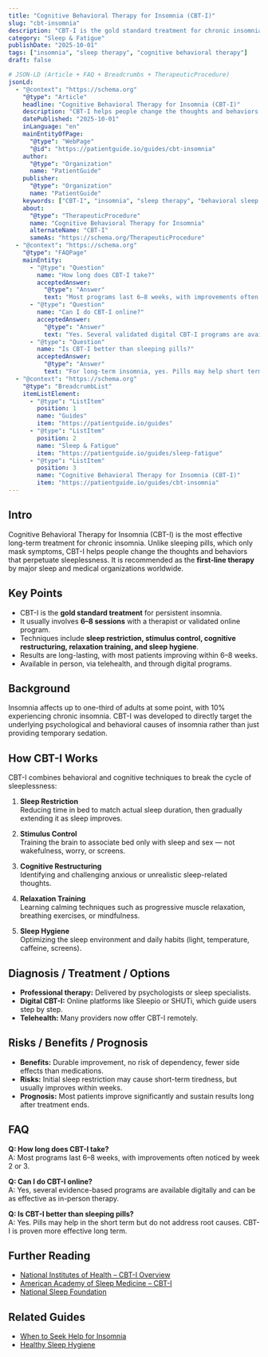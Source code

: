 ```yaml
---
title: "Cognitive Behavioral Therapy for Insomnia (CBT-I)"
slug: "cbt-insomnia"
description: "CBT-I is the gold standard treatment for chronic insomnia, helping people retrain their sleep without long-term reliance on medication."
category: "Sleep & Fatigue"
publishDate: "2025-10-01"
tags: ["insomnia", "sleep therapy", "cognitive behavioral therapy"]
draft: false

# JSON-LD (Article + FAQ + Breadcrumbs + TherapeuticProcedure)
jsonLd:
  - "@context": "https://schema.org"
    "@type": "Article"
    headline: "Cognitive Behavioral Therapy for Insomnia (CBT-I)"
    description: "CBT-I helps people change the thoughts and behaviors that perpetuate sleeplessness and is recommended as first-line therapy."
    datePublished: "2025-10-01"
    inLanguage: "en"
    mainEntityOfPage:
      "@type": "WebPage"
      "@id": "https://patientguide.io/guides/cbt-insomnia"
    author:
      "@type": "Organization"
      name: "PatientGuide"
    publisher:
      "@type": "Organization"
      name: "PatientGuide"
    keywords: ["CBT-I", "insomnia", "sleep therapy", "behavioral sleep medicine"]
    about:
      "@type": "TherapeuticProcedure"
      name: "Cognitive Behavioral Therapy for Insomnia"
      alternateName: "CBT-I"
      sameAs: "https://schema.org/TherapeuticProcedure"
  - "@context": "https://schema.org"
    "@type": "FAQPage"
    mainEntity:
      - "@type": "Question"
        name: "How long does CBT-I take?"
        acceptedAnswer:
          "@type": "Answer"
          text: "Most programs last 6–8 weeks, with improvements often noticed by week 2 or 3."
      - "@type": "Question"
        name: "Can I do CBT-I online?"
        acceptedAnswer:
          "@type": "Answer"
          text: "Yes. Several validated digital CBT-I programs are available and can be as effective as in-person therapy."
      - "@type": "Question"
        name: "Is CBT-I better than sleeping pills?"
        acceptedAnswer:
          "@type": "Answer"
          text: "For long-term insomnia, yes. Pills may help short term, but CBT-I has more durable results and fewer risks."
  - "@context": "https://schema.org"
    "@type": "BreadcrumbList"
    itemListElement:
      - "@type": "ListItem"
        position: 1
        name: "Guides"
        item: "https://patientguide.io/guides"
      - "@type": "ListItem"
        position: 2
        name: "Sleep & Fatigue"
        item: "https://patientguide.io/guides/sleep-fatigue"
      - "@type": "ListItem"
        position: 3
        name: "Cognitive Behavioral Therapy for Insomnia (CBT-I)"
        item: "https://patientguide.io/guides/cbt-insomnia"
---
```



## Intro
Cognitive Behavioral Therapy for Insomnia (CBT-I) is the most effective long-term treatment for chronic insomnia. Unlike sleeping pills, which only mask symptoms, CBT-I helps people change the thoughts and behaviors that perpetuate sleeplessness. It is recommended as the **first-line therapy** by major sleep and medical organizations worldwide.

## Key Points
- CBT-I is the **gold standard treatment** for persistent insomnia.  
- It usually involves **6–8 sessions** with a therapist or validated online program.  
- Techniques include **sleep restriction, stimulus control, cognitive restructuring, relaxation training, and sleep hygiene**.  
- Results are long-lasting, with most patients improving within 6–8 weeks.  
- Available in person, via telehealth, and through digital programs.  

## Background
Insomnia affects up to one-third of adults at some point, with 10% experiencing chronic insomnia. CBT-I was developed to directly target the underlying psychological and behavioral causes of insomnia rather than just providing temporary sedation.

## How CBT-I Works
CBT-I combines behavioral and cognitive techniques to break the cycle of sleeplessness:

1. **Sleep Restriction**  
   Reducing time in bed to match actual sleep duration, then gradually extending it as sleep improves.  

2. **Stimulus Control**  
   Training the brain to associate bed only with sleep and sex — not wakefulness, worry, or screens.  

3. **Cognitive Restructuring**  
   Identifying and challenging anxious or unrealistic sleep-related thoughts.  

4. **Relaxation Training**  
   Learning calming techniques such as progressive muscle relaxation, breathing exercises, or mindfulness.  

5. **Sleep Hygiene**  
   Optimizing the sleep environment and daily habits (light, temperature, caffeine, screens).  

## Diagnosis / Treatment / Options
- **Professional therapy:** Delivered by psychologists or sleep specialists.  
- **Digital CBT-I:** Online platforms like Sleepio or SHUTi, which guide users step by step.  
- **Telehealth:** Many providers now offer CBT-I remotely.  

## Risks / Benefits / Prognosis
- **Benefits:** Durable improvement, no risk of dependency, fewer side effects than medications.  
- **Risks:** Initial sleep restriction may cause short-term tiredness, but usually improves within weeks.  
- **Prognosis:** Most patients improve significantly and sustain results long after treatment ends.  

## FAQ
**Q: How long does CBT-I take?**  
A: Most programs last 6–8 weeks, with improvements often noticed by week 2 or 3.  

**Q: Can I do CBT-I online?**  
A: Yes, several evidence-based programs are available digitally and can be as effective as in-person therapy.  

**Q: Is CBT-I better than sleeping pills?**  
A: Yes. Pills may help in the short term but do not address root causes. CBT-I is proven more effective long term.  

## Further Reading
- [National Institutes of Health – CBT-I Overview](https://www.nhlbi.nih.gov/health/cognitive-behavioral-therapy-insomnia)  
- [American Academy of Sleep Medicine – CBT-I](https://aasm.org/resources/factsheets/cbti.pdf)  
- [National Sleep Foundation](https://www.thensf.org/insomnia/)  

## Related Guides
- [When to Seek Help for Insomnia](/guides/when-to-seek-help-for-insomnia)  
- [Healthy Sleep Hygiene](/guides/sleep-hygiene)  
